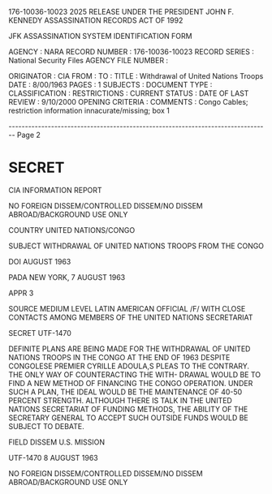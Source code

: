 176-10036-10023 2025 RELEASE UNDER THE PRESIDENT JOHN F. KENNEDY ASSASSINATION RECORDS ACT OF 1992

JFK ASSASSINATION SYSTEM
IDENTIFICATION FORM

AGENCY : NARA
RECORD NUMBER : 176-10036-10023
RECORD SERIES : National Security Files
AGENCY FILE NUMBER :

ORIGINATOR : CIA
FROM :
TO :
TITLE : Withdrawal of United Nations Troops
DATE : 8/00/1963
PAGES : 1
SUBJECTS :
DOCUMENT TYPE :
CLASSIFICATION :
RESTRICTIONS :
CURRENT STATUS :
DATE OF LAST REVIEW : 9/10/2000
OPENING CRITERIA :
COMMENTS : Congo Cables; restriction information innacurate/missing; box 1


-------------------------------------------------------------------------------- Page 2

# SECRET

CIA INFORMATION REPORT

NO FOREIGN DISSEM/CONTROLLED DISSEM/NO DISSEM ABROAD/BACKGROUND USE ONLY

COUNTRY UNITED NATIONS/CONGO

SUBJECT WITHDRAWAL OF UNITED NATIONS TROOPS FROM THE CONGO

DOI AUGUST 1963

PADA NEW YORK, 7 AUGUST 1963

APPR 3

SOURCE MEDIUM LEVEL LATIN AMERICAN OFFICIAL /F/ WITH CLOSE CONTACTS AMONG MEMBERS OF THE UNITED NATIONS SECRETARIAT

SECRET UTF-1470

DEFINITE PLANS ARE BEING MADE FOR THE WITHDRAWAL OF UNITED NATIONS TROOPS IN THE CONGO AT THE END OF 1963 DESPITE CONGOLESE PREMIER CYRILLE ADOULA,S PLEAS TO THE CONTRARY. THE ONLY WAY OF COUNTERACTING THE WITH- DRAWAL WOULD BE TO FIND A NEW METHOD OF FINANCING THE CONGO OPERATION. UNDER SUCH A PLAN, THE IDEAL WOULD BE THE MAINTENANCE OF 40-50 PERCENT STRENGTH. ALTHOUGH THERE IS TALK IN THE UNITED NATIONS SECRETARIAT OF FUNDING METHODS, THE ABILITY OF THE SECRETARY GENERAL TO ACCEPT SUCH OUTSIDE FUNDS WOULD BE SUBJECT TO DEBATE.

FIELD DISSEM U.S. MISSION

UTF-1470 8 AUGUST 1963

NO FOREIGN DISSEM/CONTROLLED DISSEM/NO DISSEM ABROAD/BACKGROUND USE ONLY
